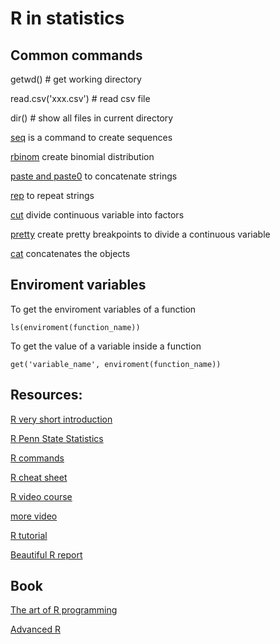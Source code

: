 # R in statistics
## Common commands 
getwd() # get working directory

read.csv('xxx.csv') # read csv file

dir() # show all files in current directory

[seq](https://www.rdocumentation.org/packages/base/versions/3.6.1/topics/seq) is a command to create sequences 

[rbinom](https://www.rdocumentation.org/packages/base/versions/3.6.1/topics/seq) create binomial distribution

[paste and paste0](https://www.r-bloggers.com/difference-between-paste-and-paste0/) to concatenate strings

[rep](https://www.rdocumentation.org/packages/base/versions/3.6.1/topics/rep) to repeat strings

[cut](https://www.rdocumentation.org/packages/base/versions/3.6.1/topics/cut) divide continuous variable into factors

[pretty](https://www.rdocumentation.org/packages/base/versions/3.6.1/topics/pretty) create pretty breakpoints to divide a continuous variable

[cat](https://www.math.ucla.edu/~anderson/rw1001/library/base/html/cat.html) concatenates the objects

## Enviroment variables
To get the enviroment variables of a function
```
ls(enviroment(function_name))
```
To get the value of a variable inside a function
```
get('variable_name', enviroment(function_name))
```

## Resources:

[R very short introduction](https://cran.r-project.org/doc/contrib/Torfs+Brauer-Short-R-Intro.pdf)

[R Penn State Statistics](https://newonlinecourses.science.psu.edu/stat484/node/204/)

[R commands](https://d396qusza40orc.cloudfront.net/statistics/lab_resources/RCommands.html)

[R cheat sheet](https://cran.r-project.org/doc/contrib/Short-refcard.pdf)

[R video course](https://www.pluralsight.com/courses/r-programming-fundamentals)

[more video](https://www.youtube.com/playlist?list=PLcgz5kNZFCkzSyBG3H-rUaPHoBXgijHfC)

[R tutorial](https://www.tutorialspoint.com/r/index.htm)

[Beautiful R report](http://swcarpentry.github.io/r-novice-gapminder/)


## Book
[The art of R programming](http://diytranscriptomics.com/Reading/files/The%20Art%20of%20R%20Programming.pdf)

[Advanced R](https://englianhu.files.wordpress.com/2016/05/advanced-r.pdf)

